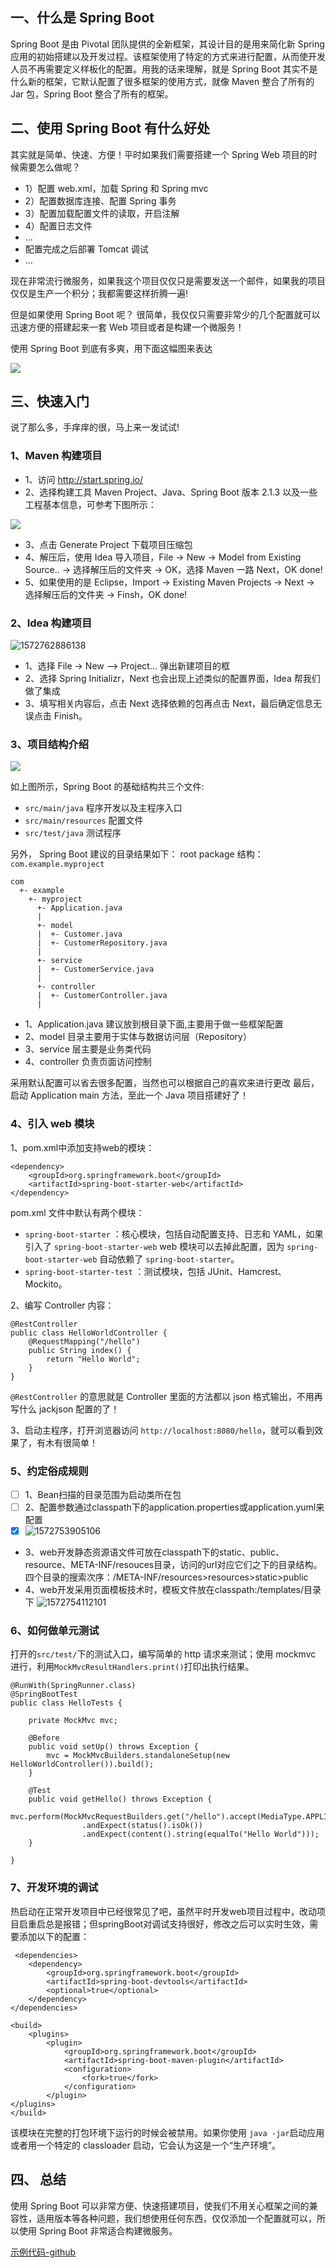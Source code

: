 ## 一、什么是 Spring Boot

Spring Boot 是由 Pivotal 团队提供的全新框架，其设计目的是用来简化新 Spring 应用的初始搭建以及开发过程。该框架使用了特定的方式来进行配置，从而使开发人员不再需要定义样板化的配置。用我的话来理解，就是 Spring Boot 其实不是什么新的框架，它默认配置了很多框架的使用方式，就像 Maven 整合了所有的 Jar 包，Spring Boot 整合了所有的框架。

## 二、使用 Spring Boot 有什么好处

其实就是简单、快速、方便！平时如果我们需要搭建一个 Spring Web 项目的时候需要怎么做呢？

*   1）配置 web.xml，加载 Spring 和 Spring mvc
*   2）配置数据库连接、配置 Spring 事务
*   3）配置加载配置文件的读取，开启注解
*   4）配置日志文件
*   …
*   配置完成之后部署 Tomcat 调试
*   …

现在非常流行微服务，如果我这个项目仅仅只是需要发送一个邮件，如果我的项目仅仅是生产一个积分；我都需要这样折腾一遍!

但是如果使用 Spring Boot 呢？
很简单，我仅仅只需要非常少的几个配置就可以迅速方便的搭建起来一套 Web 项目或者是构建一个微服务！

使用 Spring Boot 到底有多爽，用下面这幅图来表达

![](http://favorites.ren/assets/images/2016/dog.jpg)

## 三、快速入门

说了那么多，手痒痒的很，马上来一发试试!

### 1、Maven 构建项目

*   1、访问 http://start.spring.io/
*   2、选择构建工具 Maven Project、Java、Spring Boot 版本 2.1.3 以及一些工程基本信息，可参考下图所示：

![](http://favorites.ren/assets/images/2019/springboot/spring-boot-start.png)

*   3、点击 Generate Project 下载项目压缩包
*   4、解压后，使用 Idea 导入项目，File -> New -> Model from Existing Source.. -> 选择解压后的文件夹 -> OK，选择 Maven 一路 Next，OK done!
*   5、如果使用的是 Eclipse，Import -> Existing Maven Projects -> Next -> 选择解压后的文件夹 -> Finsh，OK done!

### 2、Idea 构建项目
![1572762886138](https://liyunhua.oss-cn-hangzhou.aliyuncs.com/blog/images/study/springboot/1572762886138.png)
*   1、选择 File -> New —> Project… 弹出新建项目的框
*   2、选择 Spring Initializr，Next 也会出现上述类似的配置界面，Idea 帮我们做了集成
*   3、填写相关内容后，点击 Next 选择依赖的包再点击 Next，最后确定信息无误点击 Finish。


### 3、项目结构介绍

![](http://favorites.ren/assets/images/2016/springboot2.png)

如上图所示，Spring Boot 的基础结构共三个文件:

*   `src/main/java` 程序开发以及主程序入口
*   `src/main/resources` 配置文件
*   `src/test/java` 测试程序

另外， Spring Boot 建议的目录结果如下：
root package 结构：`com.example.myproject`

```
com
  +- example
    +- myproject
      +- Application.java
      |
      +- model
      |  +- Customer.java
      |  +- CustomerRepository.java
      |
      +- service
      |  +- CustomerService.java
      |
      +- controller
      |  +- CustomerController.java
      |

```

*   1、Application.java 建议放到根目录下面,主要用于做一些框架配置
*   2、model 目录主要用于实体与数据访问层（Repository）
*   3、service 层主要是业务类代码
*   4、controller 负责页面访问控制

采用默认配置可以省去很多配置，当然也可以根据自己的喜欢来进行更改
最后，启动 Application main 方法，至此一个 Java 项目搭建好了！

### 4、引入 web 模块

1、pom.xml中添加支持web的模块：

```
<dependency>
    <groupId>org.springframework.boot</groupId>
    <artifactId>spring-boot-starter-web</artifactId>
</dependency>

```

pom.xml 文件中默认有两个模块：

*   `spring-boot-starter` ：核心模块，包括自动配置支持、日志和 YAML，如果引入了 `spring-boot-starter-web` web 模块可以去掉此配置，因为 `spring-boot-starter-web` 自动依赖了 `spring-boot-starter`。
*   `spring-boot-starter-test` ：测试模块，包括 JUnit、Hamcrest、Mockito。

2、编写 Controller 内容：

```
@RestController
public class HelloWorldController {
    @RequestMapping("/hello")
    public String index() {
        return "Hello World";
    }
}

```

`@RestController` 的意思就是 Controller 里面的方法都以 json 格式输出，不用再写什么 jackjson 配置的了！

3、启动主程序，打开浏览器访问 `http://localhost:8080/hello`，就可以看到效果了，有木有很简单！

### 5、约定俗成规则
- [ ] 1、Bean扫描的目录范围为启动类所在包
- [ ] 2、配置参数通过classpath下的application.properties或application.yuml来配置
- [x] ![1572753905106](https://liyunhua.oss-cn-hangzhou.aliyuncs.com/blog/images/study/springboot/1572753905106.png)

* 3、web开发静态资源语文件可放在classpath下的static、public、resource、META-INF/resouces目录，访问的url对应它们之下的目录结构。四个目录的搜索次序：/META-INF/resources>resources>static>public
* 4、web开发采用页面模板技术时，模板文件放在classpath:/templates/目录下
![1572754112101](https://liyunhua.oss-cn-hangzhou.aliyuncs.com/blog/images/study/springboot/1572754112101.png)

### 6、如何做单元测试

打开的`src/test/`下的测试入口，编写简单的 http 请求来测试；使用 mockmvc 进行，利用`MockMvcResultHandlers.print()`打印出执行结果。

```
@RunWith(SpringRunner.class)
@SpringBootTest
public class HelloTests {

    private MockMvc mvc;

    @Before
    public void setUp() throws Exception {
        mvc = MockMvcBuilders.standaloneSetup(new HelloWorldController()).build();
    }

    @Test
    public void getHello() throws Exception {
        mvc.perform(MockMvcRequestBuilders.get("/hello").accept(MediaType.APPLICATION_JSON))
                .andExpect(status().isOk())
                .andExpect(content().string(equalTo("Hello World")));
    }

}

```

### 7、开发环境的调试

热启动在正常开发项目中已经很常见了吧，虽然平时开发web项目过程中，改动项目启重启总是报错；但springBoot对调试支持很好，修改之后可以实时生效，需要添加以下的配置：

```
 <dependencies>
    <dependency>
        <groupId>org.springframework.boot</groupId>
        <artifactId>spring-boot-devtools</artifactId>
        <optional>true</optional>
    </dependency>
</dependencies>

<build>
    <plugins>
        <plugin>
            <groupId>org.springframework.boot</groupId>
            <artifactId>spring-boot-maven-plugin</artifactId>
            <configuration>
                <fork>true</fork>
            </configuration>
        </plugin>
</plugins>
</build>

```

该模块在完整的打包环境下运行的时候会被禁用。如果你使用 `java -jar`启动应用或者用一个特定的 classloader 启动，它会认为这是一个“生产环境”。

## 四、 总结

使用 Spring Boot 可以非常方便、快速搭建项目，使我们不用关心框架之间的兼容性，适用版本等各种问题，我们想使用任何东西，仅仅添加一个配置就可以，所以使用 Spring Boot 非常适合构建微服务。

[示例代码-github](https://github.com/liyunhua258/Study/tree/master/springboot2-chap01)